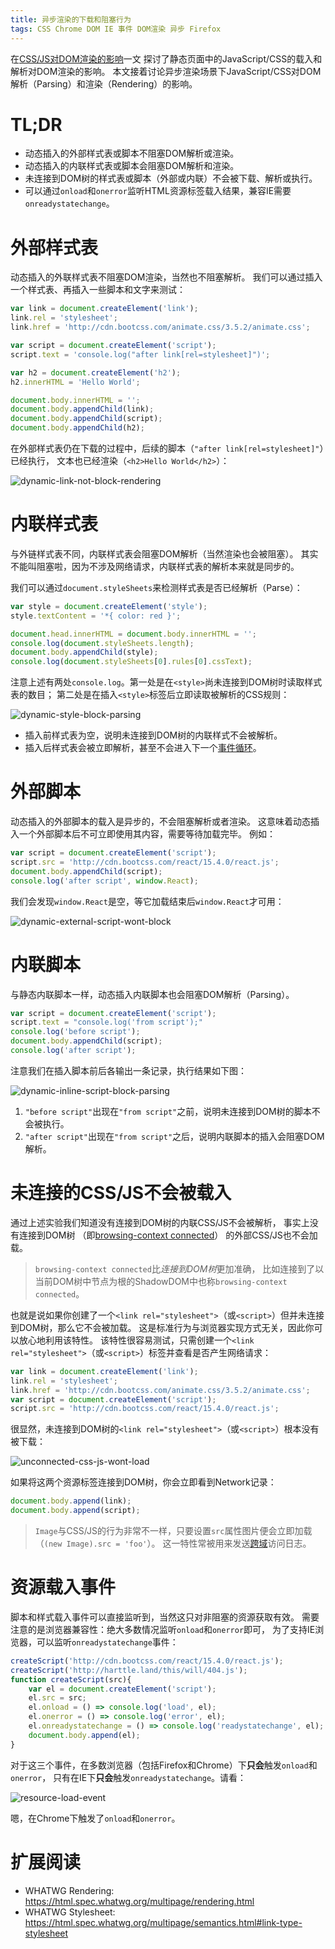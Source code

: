 ```yaml
---
title: 异步渲染的下载和阻塞行为
tags: CSS Chrome DOM IE 事件 DOM渲染 异步 Firefox
---
```


在[CSS/JS对DOM渲染的影响](/2016/11/26/static-dom-render-blocking.html)一文
探讨了静态页面中的JavaScript/CSS的载入和解析对DOM渲染的影响。
本文接着讨论异步渲染场景下JavaScript/CSS对DOM解析（Parsing）和渲染（Rendering）的影响。

# TL;DR

* 动态插入的外部样式表或脚本不阻塞DOM解析或渲染。
* 动态插入的内联样式表或脚本会阻塞DOM解析和渲染。
* 未连接到DOM树的样式表或脚本（外部或内联）不会被下载、解析或执行。
* 可以通过`onload`和`onerror`监听HTML资源标签载入结果，兼容IE需要`onreadystatechange`。

<!--more-->

# 外部样式表

动态插入的外联样式表不阻塞DOM渲染，当然也不阻塞解析。
我们可以通过插入一个样式表、再插入一些脚本和文字来测试：

```javascript
var link = document.createElement('link');
link.rel = 'stylesheet';
link.href = 'http://cdn.bootcss.com/animate.css/3.5.2/animate.css';

var script = document.createElement('script');
script.text = 'console.log("after link[rel=stylesheet]")';

var h2 = document.createElement('h2');
h2.innerHTML = 'Hello World';

document.body.innerHTML = '';
document.body.appendChild(link);
document.body.appendChild(script);
document.body.appendChild(h2);
```

在外部样式表仍在下载的过程中，后续的脚本（`"after link[rel=stylesheet]"`）已经执行，
文本也已经渲染（`<h2>Hello World</h2>`）：

![dynamic-link-not-block-rendering][dynamic-link-not-block-rendering]

# 内联样式表

与外链样式表不同，内联样式表会阻塞DOM解析（当然渲染也会被阻塞）。
其实不能叫阻塞啦，因为不涉及网络请求，内联样式表的解析本来就是同步的。

我们可以通过`document.styleSheets`来检测样式表是否已经解析（Parse）：

```javascript
var style = document.createElement('style');
style.textContent = '*{ color: red }';

document.head.innerHTML = document.body.innerHTML = '';
console.log(document.styleSheets.length);
document.body.appendChild(style);
console.log(document.styleSheets[0].rules[0].cssText);
```

注意上述有两处`console.log`。第一处是在`<style>`尚未连接到DOM树时读取样式表的数目；
第二处是在插入`<style>`标签后立即读取被解析的CSS规则：

![dynamic-style-block-parsing][dynamic-style-block-parsing]

* 插入前样式表为空，说明未连接到DOM树的内联样式不会被解析。
* 插入后样式表会被立即解析，甚至不会进入下一个[事件循环][event-loop]。

# 外部脚本

动态插入的外部脚本的载入是异步的，不会阻塞解析或者渲染。
这意味着动态插入一个外部脚本后不可立即使用其内容，需要等待加载完毕。
例如：

```javascript
var script = document.createElement('script');
script.src = 'http://cdn.bootcss.com/react/15.4.0/react.js';
document.body.appendChild(script);
console.log('after script', window.React);
```

我们会发现`window.React`是空，等它加载结束后`window.React`才可用：

![dynamic-external-script-wont-block][dynamic-external-script-wont-block]

# 内联脚本 

与静态内联脚本一样，动态插入内联脚本也会阻塞DOM解析（Parsing）。

```javascript
var script = document.createElement('script');
script.text = "console.log('from script');"
console.log('before script');
document.body.appendChild(script);
console.log('after script');
```

注意我们在插入脚本前后各输出一条记录，执行结果如下图：

![dynamic-inline-script-block-parsing][dynamic-inline-script-block-parsing]

1. `"before script"`出现在`"from script"`之前，说明未连接到DOM树的脚本不会被执行。
2. `"after script"`出现在`"from script"`之后，说明内联脚本的插入会阻塞DOM解析。

# 未连接的CSS/JS不会被载入

通过上述实验我们知道没有连接到DOM树的内联CSS/JS不会被解析，
事实上没有连接到DOM树
（即[browsing-context connected][browsering-context-connected]）
的外部CSS/JS也不会加载。

> `browsing-context connected`比*连接到DOM树*更加准确，
> 比如连接到了以当前DOM树中节点为根的ShadowDOM中也称`browsing-context connected`。

也就是说如果你创建了一个`<link rel="stylesheet">`（或`<script>`）但并未连接到DOM树，那么它不会被加载。
这是标准行为与浏览器实现方式无关，因此你可以放心地利用该特性。
该特性很容易测试，只需创建一个`<link rel="stylesheet">`（或`<script>`）标签并查看是否产生网络请求：

```javascript
var link = document.createElement('link');
link.rel = 'stylesheet';
link.href = 'http://cdn.bootcss.com/animate.css/3.5.2/animate.css';
var script = document.createElement('script');
script.src = 'http://cdn.bootcss.com/react/15.4.0/react.js';
```

很显然，未连接到DOM树的`<link rel="stylesheet">`（或`<script>`）根本没有被下载：

![unconnected-css-js-wont-load][unconnected-css-js-wont-load]

如果将这两个资源标签连接到DOM树，你会立即看到Network记录：

```javascript
document.body.append(link);
document.body.append(script);
```

> `Image`与CSS/JS的行为非常不一样，只要设置`src`属性图片便会立即加载（`(new Image).src = 'foo'`）。
> 这一特性常被用来发送[跨域][cors]访问日志。

# 资源载入事件

脚本和样式载入事件可以直接监听到，当然这只对非阻塞的资源获取有效。
需要注意的是浏览器兼容性：绝大多数情况监听`onload`和`onerror`即可，
为了支持IE浏览器，可以监听`onreadystatechange`事件：

```javascript
createScript('http://cdn.bootcss.com/react/15.4.0/react.js');
createScript('http://harttle.land/this/will/404.js');
function createScript(src){
    var el = document.createElement('script');
    el.src = src;
    el.onload = () => console.log('load', el);
    el.onerror = () => console.log('error', el);
    el.onreadystatechange = () => console.log('readystatechange', el);
    document.body.append(el);
}
```

对于这三个事件，在多数浏览器（包括Firefox和Chrome）下**只会**触发`onload`和`onerror`，
只有在IE下**只会**触发`onreadystatechange`。请看：

![resource-load-event][resource-load-event]

嗯，在Chrome下触发了`onload`和`onerror`。

# 扩展阅读

* WHATWG Rendering: <https://html.spec.whatwg.org/multipage/rendering.html>
* WHATWG Stylesheet: <https://html.spec.whatwg.org/multipage/semantics.html#link-type-stylesheet>

[dynamic-link-not-block-rendering]: /assets/img/blog/dom/dynamic-link-not-block-rendering@2x.png
[dynamic-style-block-parsing]: /assets/img/blog/dom/dynamic-style-block-parsing@2x.png
[dynamic-external-script-wont-block]: /assets/img/blog/dom/dynamic-external-script-wont-block@2x.png
[dynamic-inline-script-block-parsing]: /assets/img/blog/dom/dynamic-inline-script-block-parsing@2x.png
[unconnected-css-js-wont-load]: /assets/img/blog/dom/unconnected-css-js-wont-load@2x.png
[resource-load-event]: /assets/img/blog/dom/resource-load-event@2x.png
[event-loop]: https://html.spec.whatwg.org/#event-loops
[browsering-context-connected]: https://html.spec.whatwg.org/multipage/infrastructure.html#browsing-context-connected
[stylesheet]: https://html.spec.whatwg.org/multipage/semantics.html#link-type-stylesheet
[cors]: /2015/10/10/cross-origin.html
